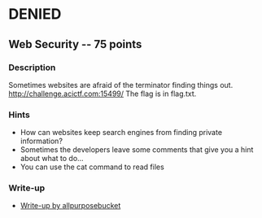 # DENIED

## Web Security -- 75 points

### Description

Sometimes websites are afraid of the terminator finding things out. http://challenge.acictf.com:15499/ The flag is in flag.txt.

### Hints

* How can websites keep search engines from finding private information?
* Sometimes the developers leave some comments that give you a hint about what to do...
* You can use the cat command to read files


### Write-up

- [Write-up by allpurposebucket](https://github.com/allpurposebucket/CTF-Writeups/blob/master/ACICTF/DENIED.md)
